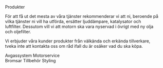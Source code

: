Produkter

För att få ut det mesta av våra tjänster rekommenderar vi att ni, beroende på vilka tjänster ni vill ha utförda, ersätter ljuddämpare, katalysator och luftfilter. Dessutom vill vi att motorn ska vara nyservad i övrigt med ny olja och oljefilter.  

Vi erbjuder våra kunder produkter från välkända och erkända tillverkare, tveka inte att kontakta oss om råd ifall du är osäker vad du ska köpa.

Avgassystem
Motorservice	
Bromsar
Tillbehör
Styling
